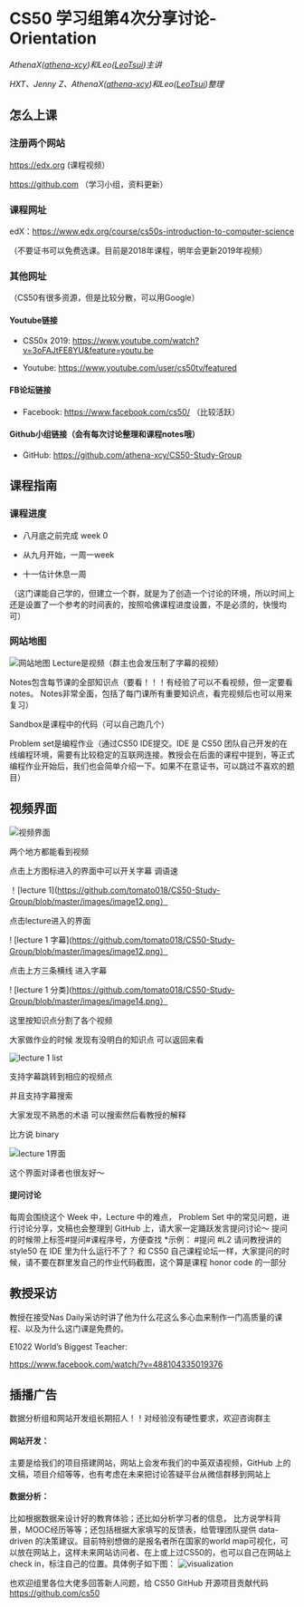 # CS50 学习组第4次分享讨论-Orientation

_AthenaX([athena-xcy](https://github.com/athena-xcy))和Leo([LeoTsui](https://www.github.com/LeoTsui))主讲_

_HXT、Jenny Z、AthenaX([athena-xcy](https://github.com/athena-xcy))和Leo([LeoTsui](https://www.github.com/LeoTsui))整理_

## 怎么上课

### 注册两个网站
https://edx.org (课程视频）

https://github.com （学习小组，资料更新）

### 课程网址
edX：https://www.edx.org/course/cs50s-introduction-to-computer-science

（不要证书可以免费选课。目前是2018年课程，明年会更新2019年视频）

### 其他网址
（CS50有很多资源，但是比较分散，可以用Google）

#### Youtube链接
- CS50x 2019: https://www.youtube.com/watch?v=3oFAJtFE8YU&feature=youtu.be

- Youtube: https://www.youtube.com/user/cs50tv/featured

#### FB论坛链接

- Facebook: https://www.facebook.com/cs50/ （比较活跃）

#### Github小组链接（会有每次讨论整理和课程notes哦）

- GitHub: https://github.com/athena-xcy/CS50-Study-Group

## 课程指南

### 课程进度
- 八月底之前完成 week 0

- 从九月开始，一周一week

- 十一估计休息一周

（这门课能自己学的，但建立一个群，就是为了创造一个讨论的环境，所以时间上还是设置了一个参考的时间表的，按照哈佛课程进度设置，不是必须的，快慢均可）

### 网站地图
![网站地图](https://github.com/tomato018/CS50-Study-Group/blob/master/images/image10.png)
Lecture是视频（群主也会发压制了字幕的视频）

Notes包含每节课的全部知识点（要看！！！有经验了可以不看视频，但一定要看notes。 Notes非常全面，包括了每门课所有重要知识点，看完视频后也可以用来复习）

Sandbox是课程中的代码（可以自己跑几个）

Problem set是编程作业（通过CS50 IDE提交。IDE 是 CS50 团队自己开发的在线编程环境，需要有比较稳定的互联网连接。教授会在后面的课程中提到，等正式编程作业开始后，我们也会简单介绍一下。如果不在意证书，可以跳过不喜欢的题目）

## 视频界面
![视频界面](https://github.com/tomato018/CS50-Study-Group/blob/master/images/image11.png)

两个地方都能看到视频

点击上方图标进入的界面中可以开关字幕 调语速

！[lecture 1](https://github.com/tomato018/CS50-Study-Group/blob/master/images/image12.png）

点击lecture进入的界面

! [lecture 1 字幕](https://github.com/tomato018/CS50-Study-Group/blob/master/images/image12.png）

点击上方三条横线 进入字幕

! [lecture 1 分类](https://github.com/tomato018/CS50-Study-Group/blob/master/images/image14.png）

这里按知识点分割了各个视频

大家做作业的时候 发现有没明白的知识点 可以返回来看

![lecture 1 list](https://github.com/tomato018/CS50-Study-Group/blob/master/images/image15.png)

支持字幕跳转到相应的视频点

并且支持字幕搜索 

大家发现不熟悉的术语 可以搜索然后看教授的解释

比方说 binary

![lecture 1界面](https://github.com/tomato018/CS50-Study-Group/blob/master/images/image16.png)

这个界面对译者也很友好～

#### 提问讨论

每周会围绕这个 Week 中，Lecture 中的难点， Problem Set 中的常见问题，进行讨论分享，文稿也会整理到 GitHub 上，请大家一定踊跃发言提问讨论～
提问的时候带上标签#提问#课程序号，方便查找
*示例：
#提问 #L2 
请问教授讲的 style50 在 IDE 里为什么运行不了？
和 CS50 自己课程论坛一样，大家提问的时候，请不要在群里发自己的作业代码截图，这个算是课程 honor code 的一部分

## 教授采访

教授在接受Nas Daily采访时讲了他为什么花这么多心血来制作一门高质量的课程、以及为什么这门课是免费的。

E1022 World’s Biggest Teacher: 

https://www.facebook.com/watch/?v=488104335019376

## 插播广告
数据分析组和网站开发组长期招人！！对经验没有硬性要求，欢迎咨询群主
#### 网站开发：
主要是给我们的项目搭建网站，网站上会发布我们的中英双语视频，GitHub 上的文稿，项目介绍等等，也有考虑在未来把讨论答疑平台从微信群移到网站上
#### 数据分析：
比如根据数据来设计好的教育体验；还比如分析学习者的信息， 比方说学科背景，MOOC经历等等；还包括根据大家填写的反馈表，给管理团队提供 data-driven 的决策建议。目前特别想做的是报名者所在国家的world map可视化，可以放在网站上，这样未来网站访问者、在上或上过CS50的，也可以自己在网站上check in，标注自己的位置。具体例子如下图：
![visualization](https://github.com/tomato018/CS50-Study-Group/blob/master/images/image17.png)

也欢迎组里各位大佬多回答新人问题，给 CS50 GitHub 开源项目贡献代码 https://github.com/cs50
